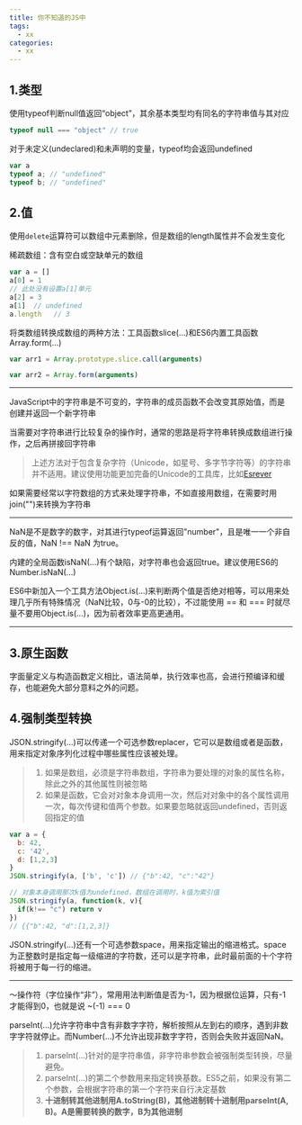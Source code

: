 ```yaml
---
title: 你不知道的JS中
tags:
  - xx
categories:
  - xx
---
```

## 1.类型
使用typeof判断null值返回“object”，其余基本类型均有同名的字符串值与其对应
``` javascript
typeof null === "object" // true
```
<!--more-->
对于未定义(undeclared)和未声明的变量，typeof均会返回undefined
``` javascript
var a
typeof a; // "undefined"
typeof b; // "undefined"
```
## 2.值
使用`delete`运算符可以数组中元素删除，但是数组的length属性并不会发生变化

稀疏数组：含有空白或空缺单元的数组
``` javascript
var a = []
a[0] = 1
// 此处没有设置a[1]单元
a[2] = 3
a[1]  // undefined
a.length   // 3
```

将类数组转换成数组的两种方法：工具函数slice(...)和ES6内置工具函数Array.form(...)
``` javascript
var arr1 = Array.prototype.slice.call(arguments)

var arr2 = Array.form(arguments)
```

------
JavaScript中的字符串是不可变的，字符串的成员函数不会改变其原始值，而是创建并返回一个新字符串

当需要对字符串进行比较复杂的操作时，通常的思路是将字符串转换成数组进行操作，之后再拼接回字符串
> 上述方法对于包含复杂字符（Unicode，如星号、多字节字符等）的字符串并不适用。建议使用功能更加完备的Unicode的工具库，比如[Esrever](https://github.com/mathiasbynens/esrever)

如果需要经常以字符数组的方式来处理字符串，不如直接用数组，在需要时用join("")来转换为字符串

------
NaN是不是数字的数字，对其进行typeof运算返回"number"，且是唯一一个非自反的值，NaN !== NaN 为true。

内建的全局函数isNaN(...)有个缺陷，对字符串也会返回true。建议使用ES6的 Number.isNaN(...)

ES6中新加入一个工具方法Object.is(...)来判断两个值是否绝对相等，可以用来处理几乎所有特殊情况（NaN比较，0与-0的比较），不过能使用 == 和 === 时就尽量不要用Object.is(...)，因为前者效率更高更通用。

------

## 3.原生函数
字面量定义与构造函数定义相比，语法简单，执行效率也高，会进行预编译和缓存，也能避免大部分意料之外的问题。

## 4.强制类型转换
JSON.stringify(...)可以传递一个可选参数replacer，它可以是数组或者是函数，用来指定对象序列化过程中哪些属性应该被处理。
> 1. 如果是数组，必须是字符串数组，字符串为要处理的对象的属性名称，除此之外的其他属性则被忽略
> 2. 如果是函数，它会对对象本身调用一次，然后对对象中的各个属性调用一次，每次传键和值两个参数。如果要忽略就返回undefined，否则返回指定的值

``` javascript
var a = {
  b: 42,
  c: '42',
  d: [1,2,3]
}
JSON.stringify(a, ['b', 'c']) // {"b":42, "c":"42"}

// 对象本身调用那次k值为undefined，数组在调用时，k值为索引值
JSON.stringify(a, function(k, v){
  if(k!== "c") return v
})
// {{"b":42, "d":[1,2,3]}
```
JSON.stringify(...)还有一个可选参数space，用来指定输出的缩进格式。space为正整数时是指定每一级缩进的字符数，还可以是字符串，此时最前面的十个字符将被用于每一行的缩进。

---
～操作符（字位操作“非”），常用用法判断值是否为-1，因为根据位运算，只有-1才能得到0，也就是说  ~(-1) === 0

parseInt(...)允许字符串中含有非数字字符，解析按照从左到右的顺序，遇到非数字字符就停止。而Number(...)不允许出现非数字字符，否则会失败并返回NaN。
> 1. parseInt(...)针对的是字符串值，非字符串参数会被强制类型转换，尽量避免。
> 2. parseInt(...)的第二个参数用来指定转换基数。ES5之前，如果没有第二个参数，会根据字符串的第一个字符来自行决定基数
> 3. **十进制转其他进制用A.toString(B)，其他进制转十进制用parseInt(A, B)。A是需要转换的数字，B为其他进制**

